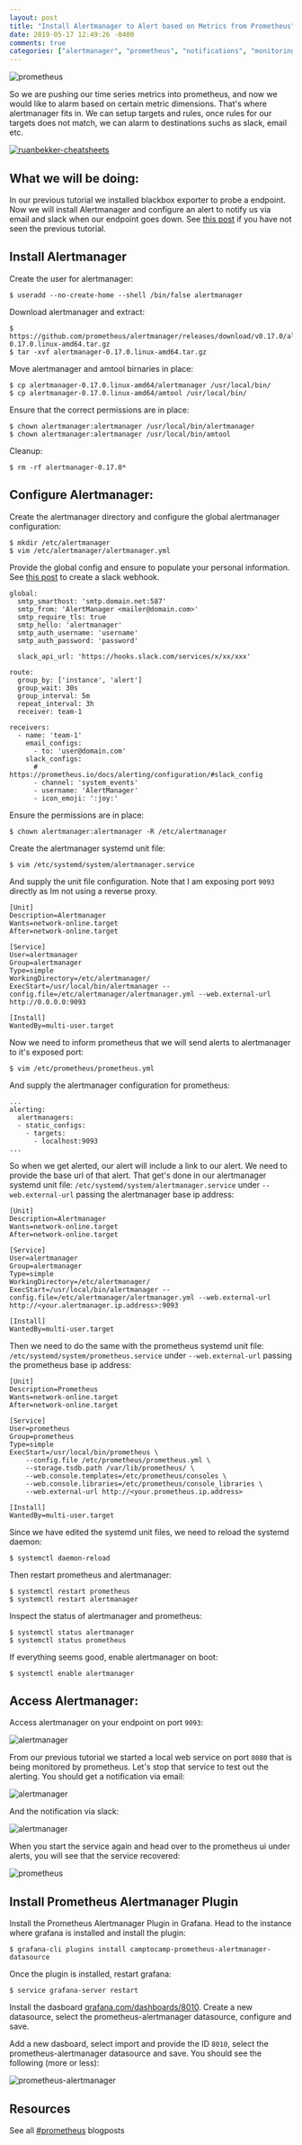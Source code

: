 ```yaml
---
layout: post
title: "Install Alertmanager to Alert based on Metrics from Prometheus"
date: 2019-05-17 12:49:26 -0400
comments: true
categories: ["alertmanager", "prometheus", "notifications", "monitoring", "metrics"] 
---
```

![prometheus](https://user-images.githubusercontent.com/567298/57307750-696bb980-70e5-11e9-9b0b-73ad88bde6a3.png)

So we are pushing our time series metrics into prometheus, and now we would like to alarm based on certain metric dimensions. That's where alertmanager fits in. We can setup targets and rules, once rules for our targets does not match, we can alarm to destinations suchs as slack, email etc.

<a href="https://github.com/ruanbekker/cheatsheets" target="_blank"><img alt="ruanbekker-cheatsheets" src="https://user-images.githubusercontent.com/567298/169162832-ef3019de-bc49-4d6c-b2a6-8ac17c457d24.png"></a>

## What we will be doing:

In our previous tutorial we installed blackbox exporter to probe a endpoint. Now we will install Alertmanager and configure an alert to notify us via email and slack when our endpoint goes down. See [this post](https://blog.ruanbekker.com/blog/2019/05/17/install-blackbox-exporter-to-monitor-websites-with-prometheus/) if you have not seen the previous tutorial.

## Install Alertmanager

Create the user for alertmanager:

```
$ useradd --no-create-home --shell /bin/false alertmanager
```

Download alertmanager and extract:

```
$ https://github.com/prometheus/alertmanager/releases/download/v0.17.0/alertmanager-0.17.0.linux-amd64.tar.gz
$ tar -xvf alertmanager-0.17.0.linux-amd64.tar.gz
```

Move alertmanager and amtool birnaries in place:

```
$ cp alertmanager-0.17.0.linux-amd64/alertmanager /usr/local/bin/
$ cp alertmanager-0.17.0.linux-amd64/amtool /usr/local/bin/
```

Ensure that the correct permissions are in place:

```
$ chown alertmanager:alertmanager /usr/local/bin/alertmanager
$ chown alertmanager:alertmanager /usr/local/bin/amtool
```

Cleanup:

```
$ rm -rf alertmanager-0.17.0*
```

## Configure Alertmanager:

Create the alertmanager directory and configure the global alertmanager configuration:

```
$ mkdir /etc/alertmanager
$ vim /etc/alertmanager/alertmanager.yml
```

Provide the global config and ensure to populate your personal information. See [this post](https://blog.ruanbekker.com/blog/2019/04/18/setup-a-slack-webhook-for-sending-messages-from-applications/) to create a slack webhook.

```
global:
  smtp_smarthost: 'smtp.domain.net:587'
  smtp_from: 'AlertManager <mailer@domain.com>'
  smtp_require_tls: true
  smtp_hello: 'alertmanager'
  smtp_auth_username: 'username'
  smtp_auth_password: 'password'

  slack_api_url: 'https://hooks.slack.com/services/x/xx/xxx'

route:
  group_by: ['instance', 'alert']
  group_wait: 30s
  group_interval: 5m
  repeat_interval: 3h
  receiver: team-1

receivers:
  - name: 'team-1'
    email_configs:
      - to: 'user@domain.com'
    slack_configs:
      # https://prometheus.io/docs/alerting/configuration/#slack_config
      - channel: 'system_events'
      - username: 'AlertManager'
      - icon_emoji: ':joy:'
```

Ensure the permissions are in place:

```
$ chown alertmanager:alertmanager -R /etc/alertmanager
```

Create the alertmanager systemd unit file:

```
$ vim /etc/systemd/system/alertmanager.service
```

And supply the unit file configuration. Note that I am exposing port `9093` directly as Im not using a reverse proxy.

```
[Unit]
Description=Alertmanager
Wants=network-online.target
After=network-online.target

[Service]
User=alertmanager
Group=alertmanager
Type=simple
WorkingDirectory=/etc/alertmanager/
ExecStart=/usr/local/bin/alertmanager --config.file=/etc/alertmanager/alertmanager.yml --web.external-url http://0.0.0.0:9093

[Install]
WantedBy=multi-user.target
```

Now we need to inform prometheus that we will send alerts to alertmanager to it's exposed port:

```
$ vim /etc/prometheus/prometheus.yml
```

And supply the alertmanager configuration for prometheus:

```
...
alerting:
  alertmanagers:
  - static_configs:
    - targets:
      - localhost:9093
...
```

So when we get alerted, our alert will include a link to our alert. We need to provide the base url of that alert. That get's done in our alertmanager systemd unit file: `/etc/systemd/system/alertmanager.service` under `--web.external-url` passing the alertmanager base ip address:

```
[Unit]
Description=Alertmanager
Wants=network-online.target
After=network-online.target

[Service]
User=alertmanager
Group=alertmanager
Type=simple
WorkingDirectory=/etc/alertmanager/
ExecStart=/usr/local/bin/alertmanager --config.file=/etc/alertmanager/alertmanager.yml --web.external-url http://<your.alertmanager.ip.address>:9093

[Install]
WantedBy=multi-user.target
```

Then we need to do the same with the prometheus systemd unit file: `/etc/systemd/system/prometheus.service` under `--web.external-url` passing the prometheus base ip address:

```
[Unit]
Description=Prometheus
Wants=network-online.target
After=network-online.target

[Service]
User=prometheus
Group=prometheus
Type=simple
ExecStart=/usr/local/bin/prometheus \
    --config.file /etc/prometheus/prometheus.yml \
    --storage.tsdb.path /var/lib/prometheus/ \
    --web.console.templates=/etc/prometheus/consoles \
    --web.console.libraries=/etc/prometheus/console_libraries \
    --web.external-url http://<your.prometheus.ip.address>

[Install]
WantedBy=multi-user.target
```

Since we have edited the systemd unit files, we need to reload the systemd daemon:

```
$ systemctl daemon-reload
```

Then restart prometheus and alertmanager:

```
$ systemctl restart prometheus
$ systemctl restart alertmanager
```

Inspect the status of alertmanager and prometheus:

```
$ systemctl status alertmanager
$ systemctl status prometheus
```

If everything seems good, enable alertmanager on boot:

```
$ systemctl enable alertmanager
```

## Access Alertmanager:

Access alertmanager on your endpoint on port `9093`:

![alertmanager](https://user-images.githubusercontent.com/567298/57946361-69856980-78dc-11e9-8c48-ebcc3b0d201e.png)

From our previous tutorial we started a local web service on port `8080` that is being monitored by prometheus. Let's stop that service to test out the alerting. You should get a notification via email:

![alertmanager](https://user-images.githubusercontent.com/567298/57946586-f29ca080-78dc-11e9-983c-6b857ef21bae.png)

And the notification via slack:

![alertmanager](https://user-images.githubusercontent.com/567298/57946602-03e5ad00-78dd-11e9-9ecc-c3d58b2ad3ec.png)

When you start the service again and head over to the prometheus ui under alerts, you will see that the service recovered:

![prometheus](https://user-images.githubusercontent.com/567298/57946647-2677c600-78dd-11e9-95a9-b9f4190172bf.png)

## Install Prometheus Alertmanager Plugin

Install the Prometheus Alertmanager Plugin in Grafana. Head to the instance where grafana is installed and install the plugin:

```
$ grafana-cli plugins install camptocamp-prometheus-alertmanager-datasource
```

Once the plugin is installed, restart grafana:

```
$ service grafana-server restart
```

Install the dasboard [grafana.com/dashboards/8010](https://grafana.com/dashboards/8010). Create a new datasource, select the prometheus-alertmanager datasource, configure and save. 

Add a new dasboard, select import and provide the ID `8010`, select the prometheus-alertmanager datasource and save. You should see the following (more or less):

![prometheus-alertmanager](https://user-images.githubusercontent.com/567298/57947092-3f34ab80-78de-11e9-904b-f42d5ecd7d0a.png)

## Resources

See all [#prometheus](https://blog.ruanbekker.com/blog/categories/prometheus/) blogposts
